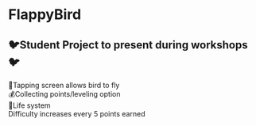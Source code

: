 # FlappyBird
🐦Student Project to present during workshops🐦
-------------------------------------------
🤏Tapping screen allows bird to fly</br>
💰Collecting points/leveling option</br>
💓Life system</br>
Difficulty increases every 5 points earned

